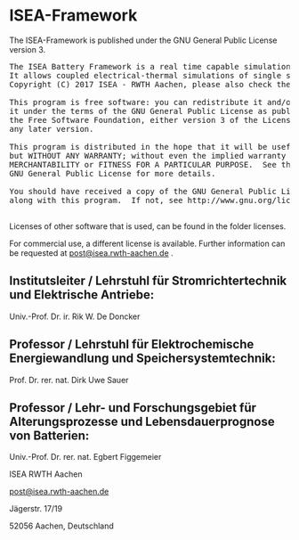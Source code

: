 ISEA-Framework
=============
The ISEA-Framework is published under the GNU General Public License version 3.


<pre>
The ISEA Battery Framework is a real time capable simulation framework  written in C++.
It allows coupled electrical-thermal simulations of single storage systems (e.g. lithium ion batteries or double layer capacitors) or complete storage system packs.
Copyright (C) 2017 ISEA - RWTH Aachen, please also check the development team in DevelopmentTeam.md

This program is free software: you can redistribute it and/or modify
it under the terms of the GNU General Public License as published by
the Free Software Foundation, either version 3 of the License, or
any later version.

This program is distributed in the hope that it will be useful,
but WITHOUT ANY WARRANTY; without even the implied warranty of
MERCHANTABILITY or FITNESS FOR A PARTICULAR PURPOSE.  See the
GNU General Public License for more details.

You should have received a copy of the GNU General Public License
along with this program.  If not, see http://www.gnu.org/licenses/.

</pre>

Licenses of other software that is used, can be found in the folder licenses.


For commercial use, a different license is available.
Further information can be requested at post@isea.rwth-aachen.de . 


Institutsleiter / Lehrstuhl für Stromrichtertechnik und Elektrische Antriebe:
--------------
Univ.-Prof. Dr. ir. Rik W. De Doncker



Professor / Lehrstuhl für Elektrochemische Energiewandlung und Speichersystemtechnik:
--------------
Prof. Dr. rer. nat. Dirk Uwe Sauer



Professor / Lehr- und Forschungsgebiet für Alterungsprozesse und Lebensdauerprognose von Batterien:
--------------
Univ.-Prof. Dr. rer. nat. Egbert Figgemeier




ISEA RWTH Aachen

post@isea.rwth-aachen.de

Jägerstr. 17/19

52056 Aachen, Deutschland
